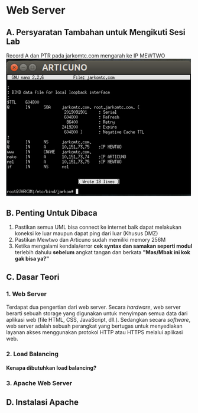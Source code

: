 # Web Server
## A. Persyaratan Tambahan untuk Mengikuti Sesi Lab
Record A dan PTR pada jarkomtc.com mengarah ke IP MEWTWO
<img src="Gambar/1.png" width="500">

## B. Penting Untuk Dibaca
1. Pastikan semua UML bisa connect ke internet baik dapat melakukan koneksi ke luar maupun dapat ping dari luar (Khusus DMZ)
2. Pastikan Mewtwo dan Articuno sudah memiliki memory 256M
3. Ketika mengalami kendala/error __cek syntax dan samakan seperti modul__ terlebih dahulu __sebelum__ angkat tangan dan berkata __"Mas/Mbak ini kok gak bisa ya?"__

## C. Dasar Teori
### 1. Web Server
Terdapat dua pengertian dari web server. Secara _hardware_, web server berarti sebuah storage yang digunakan untuk menyimpan semua data dari aplikasi web (file HTML, CSS, JavaScript, dll.). Sedangkan secara _software_,  web server adalah sebuah perangkat yang bertugas untuk menyediakan layanan akses menggunakan protokol HTTP atau HTTPS melalui aplikasi web.

### 2. Load Balancing
#### Kenapa dibutuhkan load balancing?

### 3. Apache Web Server

## D. Instalasi Apache
<!--stackedit_data:
eyJoaXN0b3J5IjpbLTE2NjA3NzU4NjAsLTExNDQwNjU5NzAsLT
UzMTMyNTQwNSwtNjc3OTM5MDMxLDEzMTk0MDkzNSwtNzkwNTYw
Mjk2XX0=
-->